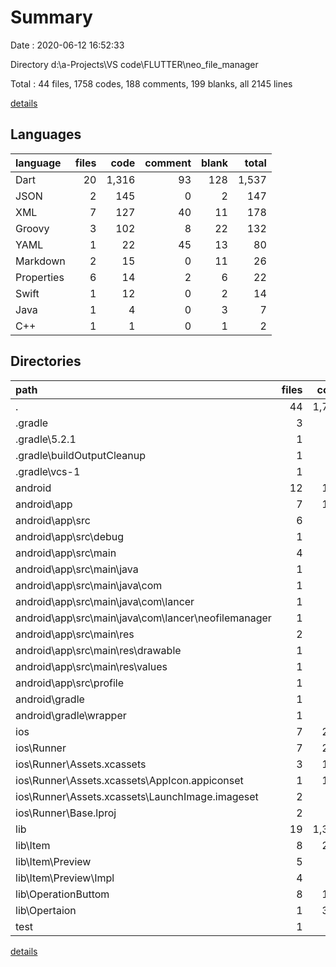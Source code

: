 # Summary

Date : 2020-06-12 16:52:33

Directory d:\a-Projects\VS code\FLUTTER\neo_file_manager

Total : 44 files,  1758 codes, 188 comments, 199 blanks, all 2145 lines

[details](details.md)

## Languages
| language | files | code | comment | blank | total |
| :--- | ---: | ---: | ---: | ---: | ---: |
| Dart | 20 | 1,316 | 93 | 128 | 1,537 |
| JSON | 2 | 145 | 0 | 2 | 147 |
| XML | 7 | 127 | 40 | 11 | 178 |
| Groovy | 3 | 102 | 8 | 22 | 132 |
| YAML | 1 | 22 | 45 | 13 | 80 |
| Markdown | 2 | 15 | 0 | 11 | 26 |
| Properties | 6 | 14 | 2 | 6 | 22 |
| Swift | 1 | 12 | 0 | 2 | 14 |
| Java | 1 | 4 | 0 | 3 | 7 |
| C++ | 1 | 1 | 0 | 1 | 2 |

## Directories
| path | files | code | comment | blank | total |
| :--- | ---: | ---: | ---: | ---: | ---: |
| . | 44 | 1,758 | 188 | 199 | 2,145 |
| .gradle | 3 | 1 | 1 | 3 | 5 |
| .gradle\5.2.1 | 1 | 0 | 0 | 1 | 1 |
| .gradle\buildOutputCleanup | 1 | 1 | 1 | 1 | 3 |
| .gradle\vcs-1 | 1 | 0 | 0 | 1 | 1 |
| android | 12 | 185 | 47 | 37 | 269 |
| android\app | 7 | 125 | 46 | 26 | 197 |
| android\app\src | 6 | 70 | 38 | 12 | 120 |
| android\app\src\debug | 1 | 4 | 3 | 1 | 8 |
| android\app\src\main | 4 | 62 | 32 | 10 | 104 |
| android\app\src\main\java | 1 | 4 | 0 | 3 | 7 |
| android\app\src\main\java\com | 1 | 4 | 0 | 3 | 7 |
| android\app\src\main\java\com\lancer | 1 | 4 | 0 | 3 | 7 |
| android\app\src\main\java\com\lancer\neofilemanager | 1 | 4 | 0 | 3 | 7 |
| android\app\src\main\res | 2 | 13 | 16 | 3 | 32 |
| android\app\src\main\res\drawable | 1 | 4 | 7 | 2 | 13 |
| android\app\src\main\res\values | 1 | 9 | 9 | 1 | 19 |
| android\app\src\profile | 1 | 4 | 3 | 1 | 8 |
| android\gradle | 1 | 5 | 1 | 1 | 7 |
| android\gradle\wrapper | 1 | 5 | 1 | 1 | 7 |
| ios | 7 | 222 | 2 | 9 | 233 |
| ios\Runner | 7 | 222 | 2 | 9 | 233 |
| ios\Runner\Assets.xcassets | 3 | 148 | 0 | 4 | 152 |
| ios\Runner\Assets.xcassets\AppIcon.appiconset | 1 | 122 | 0 | 1 | 123 |
| ios\Runner\Assets.xcassets\LaunchImage.imageset | 2 | 26 | 0 | 3 | 29 |
| ios\Runner\Base.lproj | 2 | 61 | 2 | 2 | 65 |
| lib | 19 | 1,302 | 83 | 121 | 1,506 |
| lib\Item | 8 | 236 | 11 | 29 | 276 |
| lib\Item\Preview | 5 | 96 | 4 | 15 | 115 |
| lib\Item\Preview\Impl | 4 | 89 | 4 | 14 | 107 |
| lib\OperationButtom | 8 | 198 | 5 | 49 | 252 |
| lib\Opertaion | 1 | 302 | 36 | 16 | 354 |
| test | 1 | 14 | 10 | 7 | 31 |

[details](details.md)